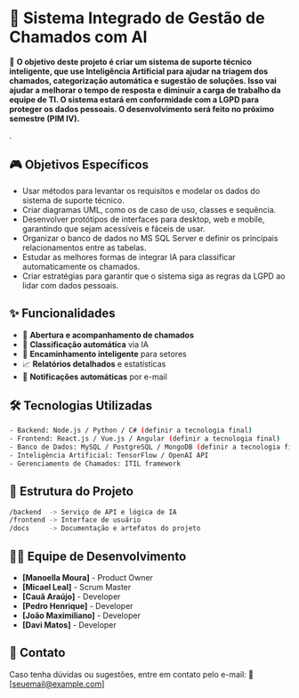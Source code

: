 # 📌 Sistema Integrado de Gestão de Chamados com AI

🚀 **O objetivo deste projeto é criar um sistema de suporte técnico inteligente, que use Inteligência Artificial para ajudar na triagem dos chamados, categorização automática e sugestão de soluções. Isso vai ajudar a melhorar o tempo de resposta e diminuir a carga de trabalho da equipe de TI. O sistema estará em conformidade com a LGPD para proteger os dados pessoais. O desenvolvimento será feito no próximo semestre (PIM IV).**

.

## 🎮 Objetivos Específicos
- Usar métodos para levantar os requisitos e modelar os dados do sistema de suporte técnico.
- Criar diagramas UML, como os de caso de uso, classes e sequência.
- Desenvolver protótipos de interfaces para desktop, web e mobile, garantindo que sejam acessíveis e fáceis de usar.
- Organizar o banco de dados no MS SQL Server e definir os principais relacionamentos entre as tabelas.
- Estudar as melhores formas de integrar IA para classificar automaticamente os chamados.
- Criar estratégias para garantir que o sistema siga as regras da LGPD ao lidar com dados pessoais.

## ✨ Funcionalidades
- 🚀 **Abertura e acompanhamento de chamados**
- 🤖 **Classificação automática** via IA
- 📌 **Encaminhamento inteligente** para setores
- 📈 **Relatórios detalhados** e estatísticas
- 📩 **Notificações automáticas** por e-mail

## 🛠️ Tecnologias Utilizadas
```bash
- Backend: Node.js / Python / C# (definir a tecnologia final)
- Frontend: React.js / Vue.js / Angular (definir a tecnologia final)
- Banco de Dados: MySQL / PostgreSQL / MongoDB (definir a tecnologia final)
- Inteligência Artificial: TensorFlow / OpenAI API
- Gerenciamento de Chamados: ITIL framework
```

## 📂 Estrutura do Projeto
```bash
/backend  -> Serviço de API e lógica de IA
/frontend -> Interface de usuário
/docs     -> Documentação e artefatos do projeto
```


## 👨‍💻 Equipe de Desenvolvimento
- **[Manoella Moura]**   -  Product Owner
- **[Micael Leal]**      -  Scrum Master
- **[Cauã Araújo]**      -  Developer
- **[Pedro Henrique]**   -  Developer
- **[João Maximiliano]** -  Developer
- **[Davi Matos]**       -  Developer

## 📧 Contato
Caso tenha dúvidas ou sugestões, entre em contato pelo e-mail:
📩 [seuemail@example.com]



